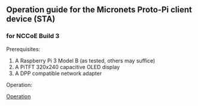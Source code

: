 ## Operation guide for the Micronets Proto-Pi client device (STA)

### for NCCoE Build 3

Prerequisites:

1. A Raspberry Pi 3 Model B (as tested, others may suffice)
2. A PiTFT 320x240 capacitive OLED display
3. A DPP compatible network adapter

Operation:

[Operation](https://raw.githubusercontent.com/cablelabs/micronets-pi3/nccoe-build-3/README.md#Operation)
